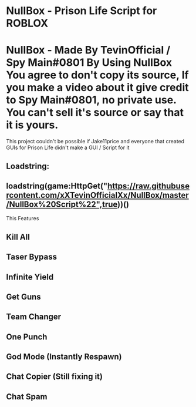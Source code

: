 # NullBox - Prison Life Script for ROBLOX
# NullBox - Made By TevinOfficial / Spy Main#0801 By Using NullBox You agree to don't copy its source, If you make a video about it give credit to Spy Main#0801, no private use. You can't sell it's source or say that it is yours.
This project couldn't be possible if Jake11price and everyone that created GUIs for Prison Life didn't make a GUI / Script for it

## Loadstring:
## loadstring(game:HttpGet("https://raw.githubusercontent.com/xXTevinOfficialXx/NullBox/master/NullBox%20Script%22",true))()

This Features

## Kill All

## Taser Bypass

## Infinite Yield

## Get Guns

## Team Changer

## One Punch

## God Mode (Instantly Respawn)

## Chat Copier (Still fixing it)

## Chat Spam
